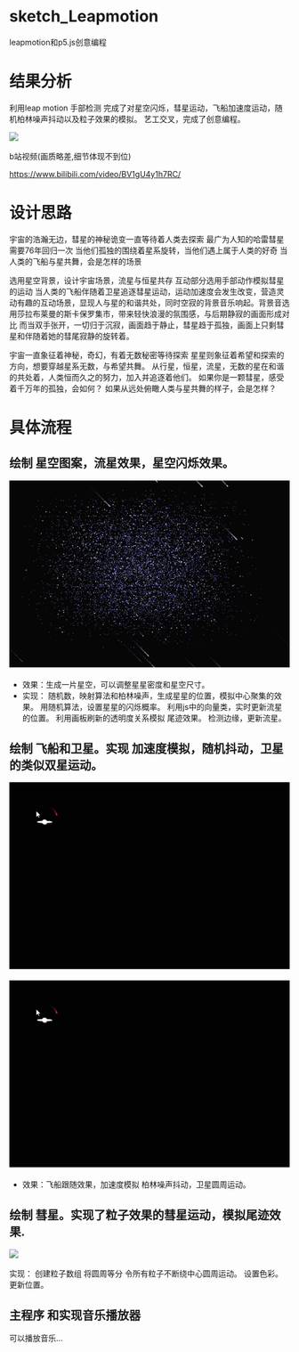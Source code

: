 # sketch_Leapmotion
 leapmotion和p5.js创意编程

# 结果分析
利用leap motion 手部检测
完成了对星空闪烁，彗星运动，飞船加速度运动，随机柏林噪声抖动以及粒子效果的模拟。
艺工交叉，完成了创意编程。

![](https://github.com/igoguojia/sketch_Leapmotion/blob/main/gif/leapmotion.gif)

b站视频(画质略差,细节体现不到位)

https://www.bilibili.com/video/BV1gU4y1h7RC/

# 设计思路

宇宙的浩瀚无边，彗星的神秘诡变一直等待着人类去探索
最广为人知的哈雷彗星需要76年回归一次
当他们孤独的围绕着星系旋转，当他们遇上属于人类的好奇
当人类的飞船与星共舞，会是怎样的场景

选用星空背景，设计宇宙场景，流星与恒星共存
互动部分选用手部动作模拟彗星的运动
当人类的飞船伴随着卫星追逐彗星运动，运动加速度会发生改变，营造灵动有趣的互动场景，显现人与星的和谐共处，同时空寂的背景音乐响起。背景音选用莎拉布莱曼的斯卡保罗集市，带来轻快浪漫的氛围感，与后期静寂的画面形成对比
而当双手张开，一切归于沉寂，画面趋于静止，彗星趋于孤独，画面上只剩彗星和伴随着她的彗尾寂静的旋转着。

宇宙一直象征着神秘，奇幻，有着无数秘密等待探索
星星则象征着希望和探索的方向，想要穿越星系无数，与希望共舞。
从行星，恒星，流星，无数的星在和谐的共处着，人类恒而久之的努力，加入并追逐着他们。
如果你是一颗彗星，感受着千万年的孤独，会如何？
如果从远处俯瞰人类与星共舞的样子，会是怎样？

# 具体流程
## 绘制 星空图案，流星效果，星空闪烁效果。
![](https://github.com/igoguojia/sketch_Leapmotion/blob/main/gif/l2.gif)
- 效果：生成一片星空，可以调整星星密度和星空尺寸。
- 实现：
	随机数，映射算法和柏林噪声，生成星星的位置，模拟中心聚集的效果。
	用随机算法，设置星星的闪烁概率。
	利用js中的向量类，实时更新流星的位置。
	利用画板刷新的透明度关系模拟 尾迹效果。
	检测边缘，更新流星。


## 绘制 飞船和卫星。实现 加速度模拟，随机抖动，卫星的类似双星运动。
![](https://github.com/igoguojia/sketch_Leapmotion/blob/main/gif/l3.gif)



![](https://github.com/igoguojia/sketch_Leapmotion/blob/main/gif/l4.gif)



- 效果：飞船跟随效果，加速度模拟 柏林噪声抖动，卫星圆周运动。

## 绘制 彗星。实现了粒子效果的彗星运动，模拟尾迹效果.

![](https://github.com/igoguojia/sketch_Leapmotion/blob/main/gif/l5.gif)

实现：
创建粒子数组
将圆周等分
令所有粒子不断绕中心圆周运动。
设置色彩。
更新位置。



## 主程序 和实现音乐播放器

可以播放音乐...

